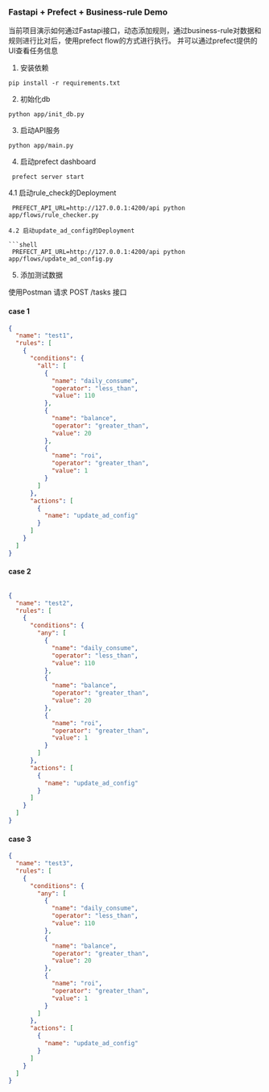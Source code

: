 ### Fastapi + Prefect + Business-rule Demo

当前项目演示如何通过Fastapi接口，动态添加规则，通过business-rule对数据和规则进行比对后，使用prefect flow的方式进行执行。
并可以通过prefect提供的UI查看任务信息

1. 安装依赖

```shell
pip install -r requirements.txt
```

2. 初始化db

```shell
python app/init_db.py
```

3. 启动API服务

```shell
python app/main.py
```

4. 启动prefect dashboard

```shell
 prefect server start
```

4.1 启动rule_check的Deployment

```shell
 PREFECT_API_URL=http://127.0.0.1:4200/api python app/flows/rule_checker.py

4.2 启动update_ad_config的Deployment

```shell
 PREFECT_API_URL=http://127.0.0.1:4200/api python app/flows/update_ad_config.py

```

5. 添加测试数据

使用Postman 请求
POST /tasks 接口

#### case 1

```json
{
  "name": "test1",
  "rules": [
    {
      "conditions": {
        "all": [
          {
            "name": "daily_consume",
            "operator": "less_than",
            "value": 110
          },
          {
            "name": "balance",
            "operator": "greater_than",
            "value": 20
          },
          {
            "name": "roi",
            "operator": "greater_than",
            "value": 1
          }
        ]
      },
      "actions": [
        {
          "name": "update_ad_config"
        }
      ]
    }
  ]
}

```

#### case 2

```json

{
  "name": "test2",
  "rules": [
    {
      "conditions": {
        "any": [
          {
            "name": "daily_consume",
            "operator": "less_than",
            "value": 110
          },
          {
            "name": "balance",
            "operator": "greater_than",
            "value": 20
          },
          {
            "name": "roi",
            "operator": "greater_than",
            "value": 1
          }
        ]
      },
      "actions": [
        {
          "name": "update_ad_config"
        }
      ]
    }
  ]
}


```

#### case 3

```json
{
  "name": "test3",
  "rules": [
    {
      "conditions": {
        "any": [
          {
            "name": "daily_consume",
            "operator": "less_than",
            "value": 110
          },
          {
            "name": "balance",
            "operator": "greater_than",
            "value": 20
          },
          {
            "name": "roi",
            "operator": "greater_than",
            "value": 1
          }
        ]
      },
      "actions": [
        {
          "name": "update_ad_config"
        }
      ]
    }
  ]
}

```